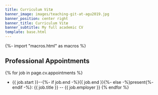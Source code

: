 ```yaml
---
title: Curriculum Vitæ
banner_image: images/teaching-git-at-agu2019.jpg
banner_position: center right
banner_title: Curriculum Vitæ
banner_subtitle: My full academic CV
template: base.html
---
```


{%- import "macros.html" as macros %}

## Professional Appointments

{% for job in page.cv.appointments %}
* {{ job.start }}--{%- if job.end -%}{{ job.end }}{%- else -%}present{%- endif -%}: {{ job.title }} -- {{ job.employer }}
{% endfor %}
